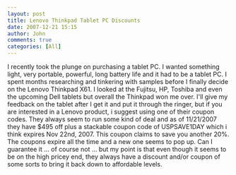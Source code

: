 ```yaml
---
layout: post
title: Lenovo Thinkpad Tablet PC Discounts
date: 2007-12-21 15:15
author: John
comments: true
categories: [All]
---
```

<p>I recently took the plunge on purchasing a tablet PC. I wanted something light, very portable, powerful, long battery life and it had to be a tablet PC. I spent months researching and tinkering with samples before I finally decide on the Lenovo Thinkpad X61. I looked at the Fujitsu, HP, Toshiba and even the upcoming Dell tablets but overall the Thinkpad won me over. I'll give my feedback on the tablet after I get it and put it through the ringer, but if you are interested in a Lenovo product, i suggest using one of their coupon codes. They always seem to run some kind of deal and as of 11/21/2007 they have $495 off plus a stackable coupon code of USPSAVE1DAY which i think expires Nov 22nd, 2007. This coupon claims to save you another 20%. The coupons expire all the time and a new one seems to pop up. Can I guarantee it ... of course not ... but my point is that even though it seems to be on the high pricey end, they always have a discount and/or coupon of some sorts to bring it back down to affordable levels.</p>

